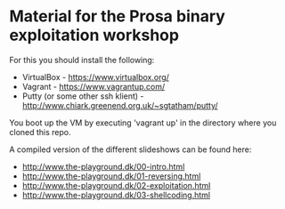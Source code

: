 # Material for the Prosa binary exploitation workshop

For this you should install the following:

* VirtualBox - https://www.virtualbox.org/
* Vagrant - https://www.vagrantup.com/
* Putty (or some other ssh klient) - http://www.chiark.greenend.org.uk/~sgtatham/putty/

You boot up the VM by executing 'vagrant up' in the directory where you cloned this repo.

A compiled version of the different slideshows can be found here:
* http://www.the-playground.dk/00-intro.html
* http://www.the-playground.dk/01-reversing.html
* http://www.the-playground.dk/02-exploitation.html
* http://www.the-playground.dk/03-shellcoding.html
